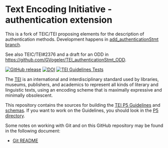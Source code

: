 # Text Encoding Initiative - authentication extension 

This is a fork of TEIC/TEI proposing elements for the description of authentication methods. Development happens in [add_authenticationStmt branch](https://github.com/GVogeler/TEI_authenticationStmt/tree/add_authenticationStmt).

See also TEIC/TEI#2376 and a draft for an ODD in https://github.com/GVogeler/TEI_authenticationStmt_ODD.



[![GitHub release](https://img.shields.io/github/release/TEIC/TEI.svg)](https://github.com/TEIC/TEI/releases)
[![DOI](https://zenodo.org/badge/DOI/10.5281/zenodo.3413524.svg)](https://doi.org/10.5281/zenodo.3413524)
[![TEI Guidelines Tests](https://github.com/TEIC/TEI/actions/workflows/test.yml/badge.svg)](https://github.com/TEIC/TEI/actions/workflows/test.yml)

The [TEI](https://www.tei-c.org) is an international and interdisciplinary standard used by libraries, museums, publishers, and academics to represent all kinds of literary and linguistic texts, using an encoding scheme that is maximally expressive and minimally obsolescent.

This repository contains the sources for building the [TEI P5 Guidelines](https://www.tei-c.org/release/doc/tei-p5-doc/en/html/index.html) and
[schemas](https://www.tei-c.org/guidelines/customization/). If you want to work on the Guidelines, you should look in the [P5 directory](https://github.com/TEIC/TEI/tree/dev/P5).

Some notes on working with Git and on this GitHub repository may be found in the following document:
* [Git README](https://github.com/TEIC/TEI/blob/master/Documents/Git-README.md)
